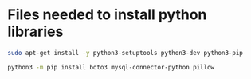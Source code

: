 # Files needed to install python libraries

```bash
sudo apt-get install -y python3-setuptools python3-dev python3-pip
```

```bash
python3 -m pip install boto3 mysql-connector-python pillow
```
